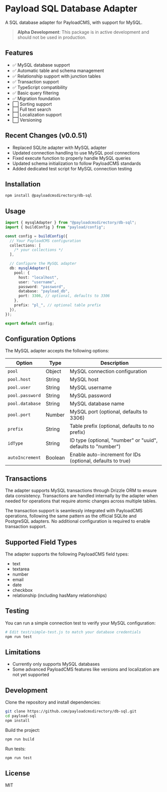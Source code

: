 # Payload SQL Database Adapter

A SQL database adapter for PayloadCMS, with support for MySQL.

> **Alpha Development**: This package is in active development and should not be used in production.

## Features

- ✅ MySQL database support
- ✅ Automatic table and schema management
- ✅ Relationship support with junction tables
- ✅ Transaction support
- ✅ TypeScript compatibility
- ✅ Basic query filtering
- ✅ Migration foundation
- ⬜ Sorting support
- ⬜ Full text search
- ⬜ Localization support
- ⬜ Versioning

## Recent Changes (v0.0.51)

- Replaced SQLite adapter with MySQL adapter
- Updated connection handling to use MySQL pool connections
- Fixed execute function to properly handle MySQL queries
- Updated schema initialization to follow PayloadCMS standards
- Added dedicated test script for MySQL connection testing

## Installation

```bash
npm install @payloadcmsdirectory/db-sql
```

## Usage

```typescript
import { mysqlAdapter } from "@payloadcmsdirectory/db-sql";
import { buildConfig } from "payload/config";

const config = buildConfig({
  // Your PayloadCMS configuration
  collections: [
    /* your collections */
  ],

  // Configure the MySQL adapter
  db: mysqlAdapter({
    pool: {
      host: "localhost",
      user: "username",
      password: "password",
      database: "payload_db",
      port: 3306, // optional, defaults to 3306
    },
    prefix: "pl_", // optional table prefix
  }),
});

export default config;
```

## Configuration Options

The MySQL adapter accepts the following options:

| Option          | Type    | Description                                                  |
| --------------- | ------- | ------------------------------------------------------------ |
| `pool`          | Object  | MySQL connection configuration                               |
| `pool.host`     | String  | MySQL host                                                   |
| `pool.user`     | String  | MySQL username                                               |
| `pool.password` | String  | MySQL password                                               |
| `pool.database` | String  | MySQL database name                                          |
| `pool.port`     | Number  | MySQL port (optional, defaults to 3306)                      |
| `prefix`        | String  | Table prefix (optional, defaults to no prefix)               |
| `idType`        | String  | ID type (optional, "number" or "uuid", defaults to "number") |
| `autoIncrement` | Boolean | Enable auto-increment for IDs (optional, defaults to true)   |

## Transactions

The adapter supports MySQL transactions through Drizzle ORM to ensure data consistency. Transactions are handled internally by the adapter when needed for operations that require atomic changes across multiple tables.

The transaction support is seamlessly integrated with PayloadCMS operations, following the same pattern as the official SQLite and PostgreSQL adapters. No additional configuration is required to enable transaction support.

## Supported Field Types

The adapter supports the following PayloadCMS field types:

- text
- textarea
- number
- email
- date
- checkbox
- relationship (including hasMany relationships)

## Testing

You can run a simple connection test to verify your MySQL configuration:

```bash
# Edit test/simple-test.js to match your database credentials
npm run test
```

## Limitations

- Currently only supports MySQL databases
- Some advanced PayloadCMS features like versions and localization are not yet supported

## Development

Clone the repository and install dependencies:

```bash
git clone https://github.com/payloadcmsdirectory/db-sql.git
cd payload-sql
npm install
```

Build the project:

```bash
npm run build
```

Run tests:

```bash
npm run test
```

## License

MIT
